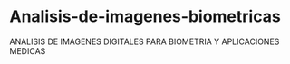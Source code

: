 # Analisis-de-imagenes-biometricas
 ANALISIS DE IMAGENES DIGITALES PARA BIOMETRIA Y APLICACIONES MEDICAS
